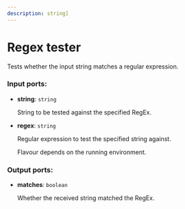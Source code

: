 ```yaml
---
description: string]
---
```


# Regex tester

Tests whether the input string matches a regular expression.

### Input ports:

* __string__: `string`

    String to be tested against the specified RegEx.


* __regex__: `string`

    Regular expression to test the specified string against.
    
    Flavour depends on the running environment.

### Output ports:

* __matches__: `boolean`

    Whether the received string matched the RegEx.

